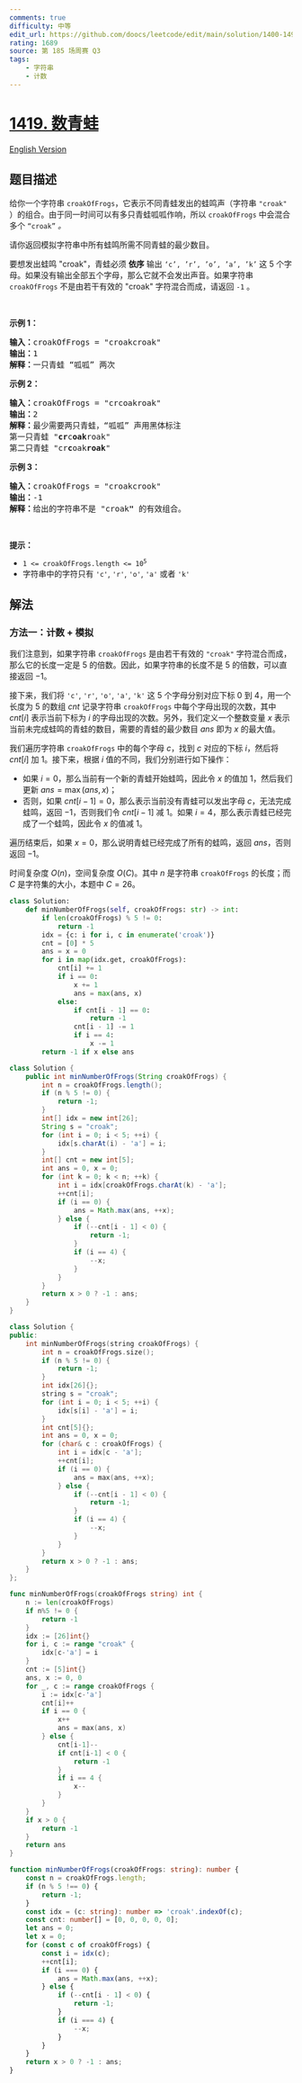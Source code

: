```yaml
---
comments: true
difficulty: 中等
edit_url: https://github.com/doocs/leetcode/edit/main/solution/1400-1499/1419.Minimum%20Number%20of%20Frogs%20Croaking/README.md
rating: 1689
source: 第 185 场周赛 Q3
tags:
    - 字符串
    - 计数
---
```


# [1419. 数青蛙](https://leetcode.cn/problems/minimum-number-of-frogs-croaking)

[English Version](/solution/1400-1499/1419.Minimum%20Number%20of%20Frogs%20Croaking/README_EN.md)

## 题目描述

<!-- 这里写题目描述 -->

<p>给你一个字符串 <code>croakOfFrogs</code>，它表示不同青蛙发出的蛙鸣声（字符串 <code>"croak"</code> ）的组合。由于同一时间可以有多只青蛙呱呱作响，所以&nbsp;<code>croakOfFrogs</code> 中会混合多个 <code>“croak”</code> <em>。</em></p>

<p>请你返回模拟字符串中所有蛙鸣所需不同青蛙的最少数目。</p>

<p>要想发出蛙鸣 "croak"，青蛙必须 <strong>依序</strong> 输出 <code>‘c’, ’r’, ’o’, ’a’, ’k’</code> 这 5 个字母。如果没有输出全部五个字母，那么它就不会发出声音。如果字符串 <code>croakOfFrogs</code> 不是由若干有效的 "croak" 字符混合而成，请返回 <code>-1</code> 。</p>

<p>&nbsp;</p>

<p><strong>示例 1：</strong></p>

<pre>
<strong>输入：</strong>croakOfFrogs = "croakcroak"
<strong>输出：</strong>1 
<strong>解释：</strong>一只青蛙 “呱呱” 两次
</pre>

<p><strong>示例 2：</strong></p>

<pre>
<strong>输入：</strong>croakOfFrogs = "crcoakroak"
<strong>输出：</strong>2 
<strong>解释：</strong>最少需要两只青蛙，“呱呱” 声用黑体标注
第一只青蛙 "<strong>cr</strong>c<strong>oak</strong>roak"
第二只青蛙 "cr<strong>c</strong>oak<strong>roak</strong>"
</pre>

<p><strong>示例 3：</strong></p>

<pre>
<strong>输入：</strong>croakOfFrogs = "croakcrook"
<strong>输出：</strong>-1
<strong>解释：</strong>给出的字符串不是 "croak<strong>"</strong> 的有效组合。
</pre>

<p>&nbsp;</p>

<p><strong>提示：</strong></p>

<ul>
	<li><code>1 &lt;= croakOfFrogs.length &lt;= 10<sup>5</sup></code></li>
	<li>字符串中的字符只有 <code>'c'</code>, <code>'r'</code>, <code>'o'</code>, <code>'a'</code> 或者 <code>'k'</code></li>
</ul>

## 解法

### 方法一：计数 + 模拟

我们注意到，如果字符串 `croakOfFrogs` 是由若干有效的 `"croak"` 字符混合而成，那么它的长度一定是 $5$ 的倍数。因此，如果字符串的长度不是 $5$ 的倍数，可以直接返回 $-1$。

接下来，我们将 `'c'`, `'r'`, `'o'`, `'a'`, `'k'` 这 $5$ 个字母分别对应下标 $0$ 到 $4$，用一个长度为 $5$ 的数组 $cnt$ 记录字符串 `croakOfFrogs` 中每个字母出现的次数，其中 $cnt[i]$ 表示当前下标为 $i$ 的字母出现的次数。另外，我们定义一个整数变量 $x$ 表示当前未完成蛙鸣的青蛙的数目，需要的青蛙的最少数目 $ans$ 即为 $x$ 的最大值。

我们遍历字符串 `croakOfFrogs` 中的每个字母 $c$，找到 $c$ 对应的下标 $i$，然后将 $cnt[i]$ 加 $1$。接下来，根据 $i$ 值的不同，我们分别进行如下操作：

-   如果 $i=0$，那么当前有一个新的青蛙开始蛙鸣，因此令 $x$ 的值加 $1$，然后我们更新 $ans = \max(ans, x)$；
-   否则，如果 $cnt[i-1]=0$，那么表示当前没有青蛙可以发出字母 $c$，无法完成蛙鸣，返回 $-1$，否则我们令 $cnt[i-1]$ 减 $1$。如果 $i=4$，那么表示青蛙已经完成了一个蛙鸣，因此令 $x$ 的值减 $1$。

遍历结束后，如果 $x=0$，那么说明青蛙已经完成了所有的蛙鸣，返回 $ans$，否则返回 $-1$。

时间复杂度 $O(n)$，空间复杂度 $O(C)$。其中 $n$ 是字符串 `croakOfFrogs` 的长度；而 $C$ 是字符集的大小，本题中 $C=26$。

<!-- tabs:start -->

```python
class Solution:
    def minNumberOfFrogs(self, croakOfFrogs: str) -> int:
        if len(croakOfFrogs) % 5 != 0:
            return -1
        idx = {c: i for i, c in enumerate('croak')}
        cnt = [0] * 5
        ans = x = 0
        for i in map(idx.get, croakOfFrogs):
            cnt[i] += 1
            if i == 0:
                x += 1
                ans = max(ans, x)
            else:
                if cnt[i - 1] == 0:
                    return -1
                cnt[i - 1] -= 1
                if i == 4:
                    x -= 1
        return -1 if x else ans
```

```java
class Solution {
    public int minNumberOfFrogs(String croakOfFrogs) {
        int n = croakOfFrogs.length();
        if (n % 5 != 0) {
            return -1;
        }
        int[] idx = new int[26];
        String s = "croak";
        for (int i = 0; i < 5; ++i) {
            idx[s.charAt(i) - 'a'] = i;
        }
        int[] cnt = new int[5];
        int ans = 0, x = 0;
        for (int k = 0; k < n; ++k) {
            int i = idx[croakOfFrogs.charAt(k) - 'a'];
            ++cnt[i];
            if (i == 0) {
                ans = Math.max(ans, ++x);
            } else {
                if (--cnt[i - 1] < 0) {
                    return -1;
                }
                if (i == 4) {
                    --x;
                }
            }
        }
        return x > 0 ? -1 : ans;
    }
}
```

```cpp
class Solution {
public:
    int minNumberOfFrogs(string croakOfFrogs) {
        int n = croakOfFrogs.size();
        if (n % 5 != 0) {
            return -1;
        }
        int idx[26]{};
        string s = "croak";
        for (int i = 0; i < 5; ++i) {
            idx[s[i] - 'a'] = i;
        }
        int cnt[5]{};
        int ans = 0, x = 0;
        for (char& c : croakOfFrogs) {
            int i = idx[c - 'a'];
            ++cnt[i];
            if (i == 0) {
                ans = max(ans, ++x);
            } else {
                if (--cnt[i - 1] < 0) {
                    return -1;
                }
                if (i == 4) {
                    --x;
                }
            }
        }
        return x > 0 ? -1 : ans;
    }
};
```

```go
func minNumberOfFrogs(croakOfFrogs string) int {
	n := len(croakOfFrogs)
	if n%5 != 0 {
		return -1
	}
	idx := [26]int{}
	for i, c := range "croak" {
		idx[c-'a'] = i
	}
	cnt := [5]int{}
	ans, x := 0, 0
	for _, c := range croakOfFrogs {
		i := idx[c-'a']
		cnt[i]++
		if i == 0 {
			x++
			ans = max(ans, x)
		} else {
			cnt[i-1]--
			if cnt[i-1] < 0 {
				return -1
			}
			if i == 4 {
				x--
			}
		}
	}
	if x > 0 {
		return -1
	}
	return ans
}
```

```ts
function minNumberOfFrogs(croakOfFrogs: string): number {
    const n = croakOfFrogs.length;
    if (n % 5 !== 0) {
        return -1;
    }
    const idx = (c: string): number => 'croak'.indexOf(c);
    const cnt: number[] = [0, 0, 0, 0, 0];
    let ans = 0;
    let x = 0;
    for (const c of croakOfFrogs) {
        const i = idx(c);
        ++cnt[i];
        if (i === 0) {
            ans = Math.max(ans, ++x);
        } else {
            if (--cnt[i - 1] < 0) {
                return -1;
            }
            if (i === 4) {
                --x;
            }
        }
    }
    return x > 0 ? -1 : ans;
}
```

<!-- tabs:end -->

<!-- end -->
